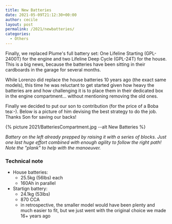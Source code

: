 ```yaml
---
title: New Batteries
date: 2021-05-09T21:12:30+00:00
author: cecile
layout: post
permalink: /2021/newbatteries/
categories:
  - Others
---
```

Finally, we replaced Plume's full battery set: One Lifeline Starting (GPL-2400T)
for the engine and two Lifeline Deep Cycle (GPL-24T) for the house. This is a
big news, because the batteries have been sitting in their cardboards in the
garage for several months.

While Lorenzo did replace the house batteries 10 years ago (the exact same
models), this time he was reluctant to get started given how heavy the batteries
are and how challenging it is to place them in their dedicated box in the engine
compartment... without mentioning removing the old ones.

Finally we decided to put our son to contribution (for the price of a Boba
tea:-). Below is a picture of him devising the best strategy to do the job.
Thanks Son for saving our backs!

{% picture 2021/BatteriesCompartment.jpg --alt New Batteries %}

*Battery on the left already prepped by raising it with a series of blocks. Just
one last huge effort combined with enough agility to follow the right path! Note
the "plank" to help with the manoeuver.*

### Technical note
  - House batteries:
    - 25.5kg (56lbs) each
    - 160Ah in parallel
  - Startign battery:
    - 24.1kg (53lbs)
    - 870 CCA
    - in retrospective, the smaller model would have been plenty and much easier
      to fit, but we just went with the original choice we made 16+ years ago
